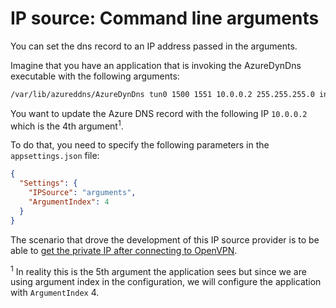 # IP source: Command line arguments

You can set the dns record to an IP address passed in the arguments.

Imagine that you have an application that is invoking the AzureDynDns executable with the following arguments:

```bash
/var/lib/azureddns/AzureDynDns tun0 1500 1551 10.0.0.2 255.255.255.0 init
```

You want to update the Azure DNS record with the following IP `10.0.0.2` which is the 4th argument<sup>1</sup>.

To do that, you need to specify the following parameters in the `appsettings.json` file:

```json
{
  "Settings": {
    "IPSource": "arguments",
    "ArgumentIndex": 4
  }
}
```

The scenario that drove the development of this IP source provider is to be able to [get the private IP after connecting to OpenVPN](../scenarios/openvpn-up-cmd.md).

<sup>1</sup> In reality this is the 5th argument the application sees but since we are using argument index in the configuration, we will configure the application with `ArgumentIndex` 4.
